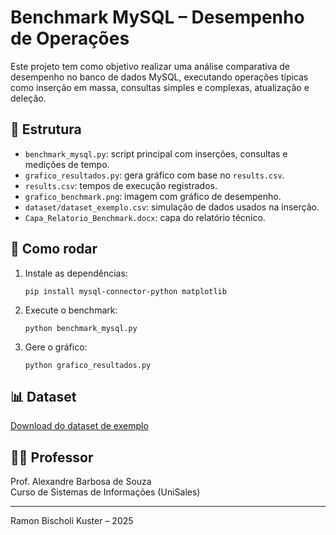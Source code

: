# Benchmark MySQL – Desempenho de Operações

Este projeto tem como objetivo realizar uma análise comparativa de desempenho no banco de dados MySQL, executando operações típicas como inserção em massa, consultas simples e complexas, atualização e deleção.

## 📁 Estrutura

- `benchmark_mysql.py`: script principal com inserções, consultas e medições de tempo.
- `grafico_resultados.py`: gera gráfico com base no `results.csv`.
- `results.csv`: tempos de execução registrados.
- `grafico_benchmark.png`: imagem com gráfico de desempenho.
- `dataset/dataset_exemplo.csv`: simulação de dados usados na inserção.
- `Capa_Relatorio_Benchmark.docx`: capa do relatório técnico.

## 🚀 Como rodar

1. Instale as dependências:
   ```
   pip install mysql-connector-python matplotlib
   ```

2. Execute o benchmark:
   ```
   python benchmark_mysql.py
   ```

3. Gere o gráfico:
   ```
   python grafico_resultados.py
   ```

## 📊 Dataset

[Download do dataset de exemplo](dataset/dataset_exemplo.csv)

## 👨‍🏫 Professor

Prof. Alexandre Barbosa de Souza  
Curso de Sistemas de Informações (UniSales)

---

Ramon Bischoli Kuster – 2025

